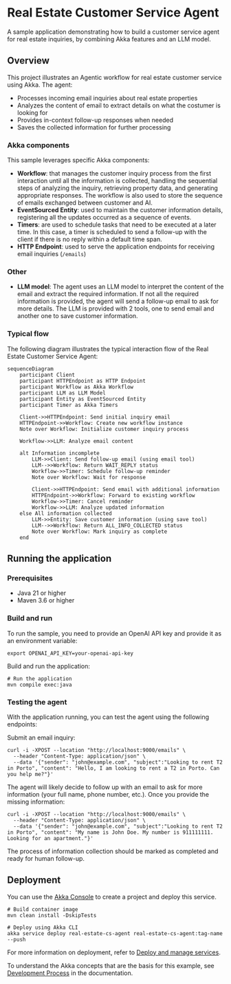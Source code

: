 # Real Estate Customer Service Agent

A sample application demonstrating how to build a customer service agent for real estate inquiries,
by combining Akka features and an LLM model.

## Overview

This project illustrates an Agentic workflow for real estate customer service using Akka. The agent:

- Processes incoming email inquiries about real estate properties
- Analyzes the content of email to extract details on what the costumer is looking for
- Provides in-context follow-up responses when needed
- Saves the collected information for further processing

### Akka components

This sample leverages specific Akka components:

- **Workflow**: that manages the customer inquiry process from the first interaction until all the information is collected, handling the sequential steps of analyzing the inquiry, retrieving property data, and generating appropriate responses. The workflow is also used to store the sequence of emails exchanged between customer and AI.
- **EventSourced Entity**: used to maintain the customer information details, registering all the updates occurred as a sequence of events.
- **Timers**: are used to schedule tasks that need to be executed at a later time. In this case, a timer is scheduled to send a follow-up with the client if there is no reply within a default time span. 
- **HTTP Endpoint**: used to serve the application endpoints for receiving email inquiries (`/emails`) 

### Other

- **LLM model**: The agent uses an LLM model to interpret the content of the email and extract the required information. If not all the required information is provided, the agent will send a follow-up email to ask for more details. The LLM is provided with 2 tools, one to send email and another one to save customer information.

### Typical flow

The following diagram illustrates the typical interaction flow of the Real Estate Customer Service Agent:

```mermaid
sequenceDiagram
    participant Client
    participant HTTPEndpoint as HTTP Endpoint
    participant Workflow as Akka Workflow
    participant LLM as LLM Model
    participant Entity as EventSourced Entity
    participant Timer as Akka Timers

    Client->>HTTPEndpoint: Send initial inquiry email
    HTTPEndpoint->>Workflow: Create new workflow instance
    Note over Workflow: Initialize customer inquiry process

    Workflow->>LLM: Analyze email content

    alt Information incomplete
        LLM->>Client: Send follow-up email (using email tool)
        LLM-->>Workflow: Return WAIT_REPLY status
        Workflow->>Timer: Schedule follow-up reminder
        Note over Workflow: Wait for response
        
        Client->>HTTPEndpoint: Send email with additional information
        HTTPEndpoint->>Workflow: Forward to existing workflow
        Workflow->>Timer: Cancel reminder
        Workflow->>LLM: Analyze updated information
    else All information collected
        LLM->>Entity: Save customer information (using save tool)
        LLM-->>Workflow: Return ALL_INFO_COLLECTED status
        Note over Workflow: Mark inquiry as complete
    end
```



## Running the application

### Prerequisites
- Java 21 or higher
- Maven 3.6 or higher

### Build and run

To run the sample, you need to provide an OpenAI API key and provide it as an environment variable:
```shell
export OPENAI_API_KEY=your-openai-api-key
```

Build and run the application:
```shell
# Run the application
mvn compile exec:java
```

### Testing the agent

With the application running, you can test the agent using the following endpoints:

Submit an email inquiry:
```shell
curl -i -XPOST --location "http://localhost:9000/emails" \
  --header "Content-Type: application/json" \
  --data '{"sender": "john@example.com", "subject":"Looking to rent T2 in Porto", "content": "Hello, I am looking to rent a T2 in Porto. Can you help me?"}'
```

The agent will likely decide to follow up with an email to ask for more information (your full name, phone number, etc.). Once you provide the missing information:
```shell
curl -i -XPOST --location "http://localhost:9000/emails" \
  --header "Content-Type: application/json" \
  --data '{"sender": "john@example.com", "subject":"Looking to rent T2 in Porto", "content": "My name is John Doe. My number is 911111111. Looking for an apartment."}'
```

The process of information collection should be marked as completed and ready for human follow-up.


## Deployment

You can use the [Akka Console](https://console.akka.io) to create a project and deploy this service.

```shell
# Build container image
mvn clean install -DskipTests

# Deploy using Akka CLI
akka service deploy real-estate-cs-agent real-estate-cs-agent:tag-name --push
```

For more information on deployment, refer to [Deploy and manage services](https://doc.akka.io/operations/services/deploy-service.html).

To understand the Akka concepts that are the basis for this example, see [Development Process](https://doc.akka.io/concepts/development-process.html) in the documentation.